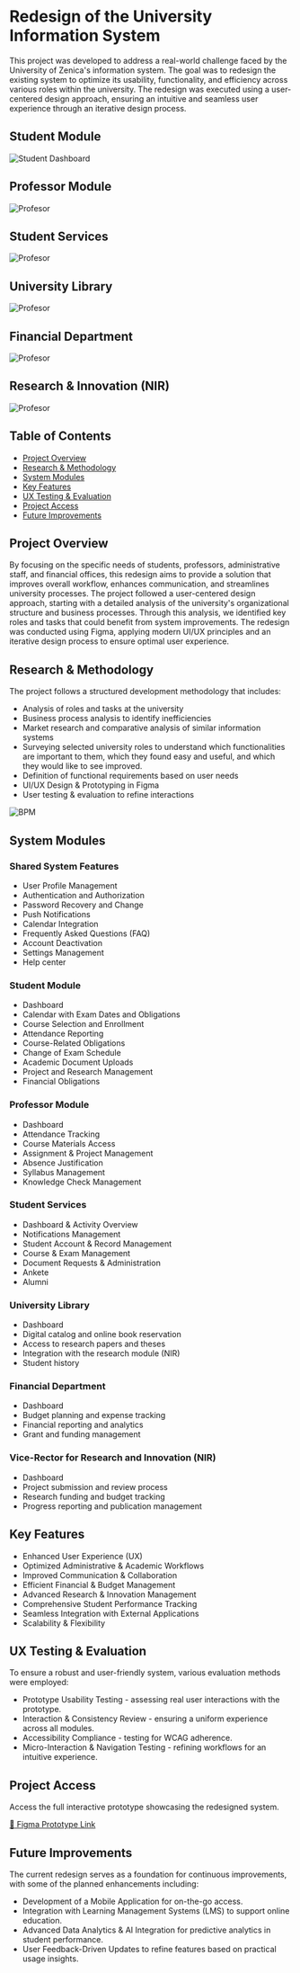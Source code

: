 # Redesign of the University Information System

This project was developed to address a real-world challenge faced by the University of Zenica's information system. The goal was to redesign the existing system to optimize its usability, functionality, and efficiency across various roles within the university. The redesign was executed using a user-centered design approach, ensuring an intuitive and seamless user experience through an iterative design process. 

## Student Module

![Student Dashboard](https://raw.githubusercontent.com/nejrariizviic/Redesign-of-the-University-Information-System/refs/heads/main/Uploads/student%20dashboard.png)

## Professor Module
![Profesor](https://raw.githubusercontent.com/nejrariizviic/Redesign-of-the-University-Information-System/refs/heads/main/Uploads/Prof-prosustvo.png)


## Student Services
![Profesor](https://raw.githubusercontent.com/nejrariizviic/Redesign-of-the-University-Information-System/refs/heads/main/Uploads/Mre%C5%BEa%20alumni.png)


## University Library
![Profesor](https://raw.githubusercontent.com/nejrariizviic/Redesign-of-the-University-Information-System/refs/heads/main/Uploads/Dashboard%20-%20biblioteka.png)


## Financial Department
![Profesor](https://raw.githubusercontent.com/nejrariizviic/Redesign-of-the-University-Information-System/refs/heads/main/Uploads/Dashboard-finansije.png)

## Research & Innovation (NIR)
![Profesor](https://raw.githubusercontent.com/nejrariizviic/Redesign-of-the-University-Information-System/refs/heads/main/Uploads/nir.png)


## Table of Contents  
- [Project Overview](#project-overview)  
- [Research & Methodology](#research--methodology)  
- [System Modules](#system-modules)  
- [Key Features](#key-features)  
- [UX Testing & Evaluation](#ux-testing--evaluation)  
- [Project Access](#project-access)  
- [Future Improvements](#future-improvements) 

## Project Overview

By focusing on the specific needs of students, professors, administrative staff, and financial offices, this redesign aims to provide a solution that improves overall workflow, enhances communication, and streamlines university processes. The project followed a user-centered design approach, starting with a detailed analysis of the university's organizational structure and business processes. Through this analysis, we identified key roles and tasks that could benefit from system improvements. The redesign was conducted using Figma, applying modern UI/UX principles and an iterative design process to ensure optimal user experience.


## Research & Methodology

The project follows a structured development methodology that includes:
- Analysis of roles and tasks at the university
- Business process analysis to identify inefficiencies
- Market research and comparative analysis of similar information systems
- Surveying selected university roles to understand which functionalities are important to them, which they found easy and useful, and which they would like to see improved.
- Definition of functional requirements based on user needs
- UI/UX Design & Prototyping in Figma
- User testing & evaluation to refine interactions

![BPM](https://raw.githubusercontent.com/nejrariizviic/Redesign-of-the-University-Information-System/refs/heads/main/Uploads/BPM1.png)

## System Modules 

### Shared System Features
- User Profile Management
- Authentication and Authorization 
- Password Recovery and Change
- Push Notifications
- Calendar Integration
- Frequently Asked Questions (FAQ)
- Account Deactivation
- Settings Management
- Help center

### Student Module
- Dashboard
- Calendar with Exam Dates and Obligations
- Course Selection and Enrollment
- Attendance Reporting 
- Course-Related Obligations
- Change of Exam Schedule
- Academic Document Uploads
- Project and Research Management
- Financial Obligations


###  Professor Module
- Dashboard
- Attendance Tracking
- Course Materials Access
- Assignment & Project Management
- Absence Justification
- Syllabus Management
- Knowledge Check Management

### Student Services
- Dashboard & Activity Overview 
- Notifications Management
- Student Account & Record Management
- Course & Exam Management
- Document Requests & Administration
- Ankete
- Alumni 

### University Library
- Dashboard
- Digital catalog and online book reservation
- Access to research papers and theses
- Integration with the research module (NIR)
- Student history

  
### Financial Department
- Dashboard
- Budget planning and expense tracking
- Financial reporting and analytics
- Grant and funding management
  

### Vice-Rector for Research and Innovation (NIR)
- Dashboard
- Project submission and review process
- Research funding and budget tracking
- Progress reporting and publication management 



## Key Features 

- Enhanced User Experience (UX) 
- Optimized Administrative & Academic Workflows 
- Improved Communication & Collaboration 
- Efficient Financial & Budget Management 
- Advanced Research & Innovation Management
- Comprehensive Student Performance Tracking 
- Seamless Integration with External Applications 
- Scalability & Flexibility 



## UX Testing & Evaluation
To ensure a robust and user-friendly system, various evaluation methods were employed:
- Prototype Usability Testing - assessing real user interactions with the prototype.
- Interaction & Consistency Review - ensuring a uniform experience across all modules.
- Accessibility Compliance - testing for WCAG adherence.
- Micro-Interaction & Navigation Testing - refining workflows for an intuitive experience.

## Project Access

Access the full interactive prototype showcasing the redesigned system.

[🔗 Figma Prototype Link](https://www.figma.com/design/XWjpyes8glv5MxnXWYOVn5/Redizajn-korisni%C4%8Dkog-su%C4%8Delja-univerzitetskog-informacionog-sistema?node-id=6-3&t=AlG3GnsQw)


## Future Improvements

The current redesign serves as a foundation for continuous improvements, with some of the planned enhancements including:
- Development of a Mobile Application for on-the-go access.
- Integration with Learning Management Systems (LMS) to support online education.
- Advanced Data Analytics & AI Integration for predictive analytics in student performance.
- User Feedback-Driven Updates to refine features based on practical usage insights.

